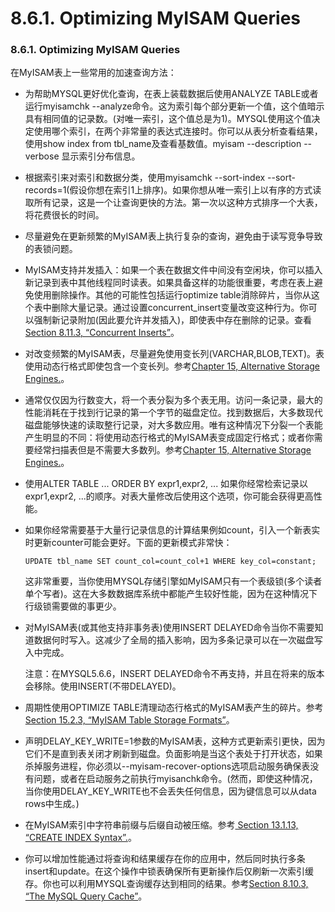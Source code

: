 #  8.6.1. Optimizing MyISAM Queries

### 8.6.1. Optimizing MyISAM Queries

在MyISAM表上一些常用的加速查询方法：

-  为帮助MYSQL更好优化查询，在表上装载数据后使用ANALYZE TABLE或者运行myisamchk --analyze命令。这为索引每个部分更新一个值，这个值暗示具有相同值的记录数。(对唯一索引，这个值总是为1)。MYSQL使用这个值决定使用哪个索引，在两个非常量的表达式连接时。你可以从表分析查看结果，使用show index from tbl_name及查看基数值。myisam --description --verbose 显示索引分布信息。

- 根据索引来对索引和数据分类，使用myisamchk --sort-index --sort-records=1(假设你想在索引1上排序)。如果你想从唯一索引上以有序的方式读取所有记录，这是一个让查询更快的方法。第一次以这种方式排序一个大表，将花费很长的时间。

- 尽量避免在更新频繁的MyISAM表上执行复杂的查询，避免由于读写竞争导致的表锁问题。

- MyISAM支持并发插入：如果一个表在数据文件中间没有空闲块，你可以插入新记录到表中其他线程同时读表。如果具备这样的功能很重要，考虑在表上避免使用删除操作。其他的可能性包括运行optimize table消除碎片，当你从这个表中删除大量记录。通过设置concurrent_insert变量改变这种行为。你可以强制新记录附加(因此要允许并发插入)，即使表中存在删除的记录。查看[Section 8.11.3, “Concurrent Inserts”](TODO)。

- 对改变频繁的MyISAM表，尽量避免使用变长列(VARCHAR,BLOB,TEXT)。表使用动态行格式即使包含一个变长列。参考[Chapter 15, Alternative Storage Engines.](TODO)。

- 通常仅仅因为行数变大，将一个表分裂为多个表无用。访问一条记录，最大的性能消耗在于找到行记录的第一个字节的磁盘定位。找到数据后，大多数现代磁盘能够快速的读取整行记录，对大多数应用。唯有这种情况下分裂一个表能产生明显的不同：将使用动态行格式的MyISAM表变成固定行格式；或者你需要经常扫描表但是不需要大多数列。参考[Chapter 15, Alternative Storage Engines.](TODO)。

- 使用ALTER TABLE ... ORDER BY expr1,expr2, ... 如果你经常检索记录以expr1,expr2, ...的顺序。对表大量修改后使用这个选项，你可能会获得更高性能。

- 如果你经常需要基于大量行记录信息的计算结果例如count，引入一个新表实时更新counter可能会更好。下面的更新模式非常快：

	```
	UPDATE tbl_name SET count_col=count_col+1 WHERE key_col=constant;
	```

    这非常重要，当你使用MYSQL存储引擎如MyISAM只有一个表级锁(多个读者单个写者)。这在大多数数据库系统中都能产生较好性能，因为在这种情况下行级锁需要做的事更少。

- 对MyISAM表(或其他支持非事务表)使用INSERT DELAYED命令当你不需要知道数据何时写入。这减少了全局的插入影响，因为多条记录可以在一次磁盘写入中完成。 

    注意：在MYSQL5.6.6，INSERT DELAYED命令不再支持，并且在将来的版本会移除。使用INSERT(不带DELAYED)。

- 周期性使用OPTIMIZE TABLE清理动态行格式的MyISAM表产生的碎片。参考[ Section 15.2.3, “MyISAM Table Storage Formats”](TODO)。

- 声明DELAY_KEY_WRITE=1参数的MyISAM表，这种方式更新索引更快，因为它们不是直到表关闭才刷新到磁盘。负面影响是当这个表处于打开状态，如果杀掉服务进程，你必须以--myisam-recover-options选项启动服务确保表没有问题，或者在启动服务之前执行myisanchk命令。(然而，即使这种情况，当你使用DELAY_KEY_WRITE也不会丢失任何信息，因为键信息可以从data rows中生成。)

- 在MyISAM索引中字符串前缀与后缀自动被压缩。参考[ Section 13.1.13, “CREATE INDEX Syntax”.](TOOD)。

- 你可以增加性能通过将查询和结果缓存在你的应用中，然后同时执行多条insert和update。在这个操作中锁表确保所有更新操作后仅刷新一次索引缓存。你也可以利用MYSQL查询缓存达到相同的结果。参考[Section 8.10.3, “The MySQL Query Cache”]()。